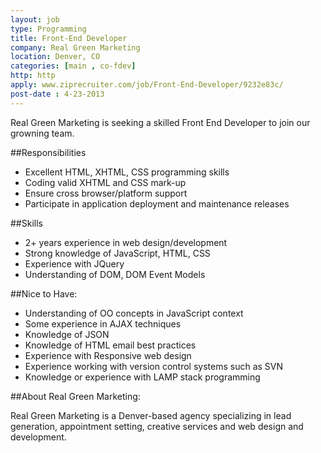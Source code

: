 ```yaml
---
layout: job
type: Programming
title: Front-End Developer
company: Real Green Marketing
location: Denver, CO
categories: [main , co-fdev]
http: http
apply: www.ziprecruiter.com/job/Front-End-Developer/9232e83c/
post-date : 4-23-2013
---
```


Real Green Marketing is seeking a skilled Front End Developer to join our growning team. 

##Responsibilities

* Excellent HTML, XHTML, CSS programming skills
* Coding valid XHTML and CSS mark-up
* Ensure cross browser/platform support
* Participate in application deployment and maintenance releases 

##Skills

* 2+ years experience in web design/development
* Strong knowledge of JavaScript, HTML, CSS
* Experience with JQuery
* Understanding of DOM, DOM Event Models

##Nice to Have:

* Understanding of OO concepts in JavaScript context
* Some experience in AJAX techniques
* Knowledge of JSON
* Knowledge of HTML email best practices
* Experience with Responsive web design
* Experience working with version control systems such as SVN
* Knowledge or experience with LAMP stack programming

##About Real Green Marketing:

Real Green Marketing is a Denver-based agency specializing in lead
generation, appointment setting, creative services and web design and
development.
